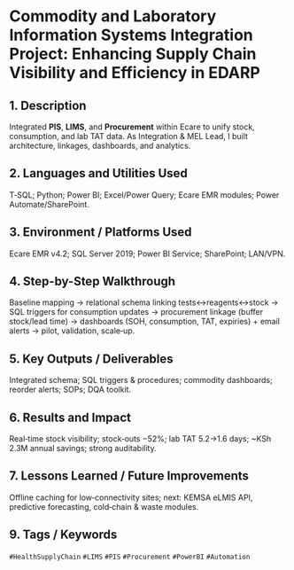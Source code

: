 # **Commodity and Laboratory Information Systems Integration Project: Enhancing Supply Chain Visibility and Efficiency in EDARP**

## 1. Description
Integrated **PIS**, **LIMS**, and **Procurement** within Ecare to unify stock, consumption, and lab TAT data. As Integration & MEL Lead, I built architecture, linkages, dashboards, and analytics.

## 2. Languages and Utilities Used
T‑SQL; Python; Power BI; Excel/Power Query; Ecare EMR modules; Power Automate/SharePoint.

## 3. Environment / Platforms Used
Ecare EMR v4.2; SQL Server 2019; Power BI Service; SharePoint; LAN/VPN.

## 4. Step-by-Step Walkthrough
Baseline mapping → relational schema linking tests↔reagents↔stock → SQL triggers for consumption updates → procurement linkage (buffer stock/lead time) → dashboards (SOH, consumption, TAT, expiries) + email alerts → pilot, validation, scale‑up.

## 5. Key Outputs / Deliverables
Integrated schema; SQL triggers & procedures; commodity dashboards; reorder alerts; SOPs; DQA toolkit.

## 6. Results and Impact
Real‑time stock visibility; stock‑outs −52%; lab TAT 5.2→1.6 days; ~KSh 2.3M annual savings; strong auditability.

## 7. Lessons Learned / Future Improvements
Offline caching for low‑connectivity sites; next: KEMSA eLMIS API, predictive forecasting, cold‑chain & waste modules.

## 9. Tags / Keywords
`#HealthSupplyChain` `#LIMS` `#PIS` `#Procurement` `#PowerBI` `#Automation`
